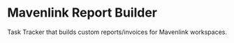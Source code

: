 # Mavenlink Report Builder
Task Tracker that builds custom reports/invoices for Mavenlink workspaces.
